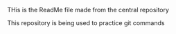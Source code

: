 THis is the ReadMe file made from the central repository

This repository is being used to practice git commands

